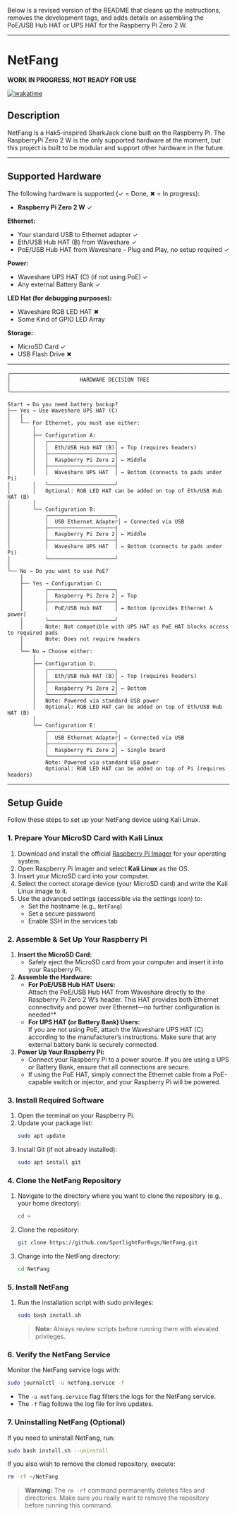 Below is a revised version of the README that cleans up the instructions, removes the development tags, and adds details on assembling the PoE/USB Hub HAT or UPS HAT for the Raspberry Pi Zero 2 W.

---

# NetFang

**WORK IN PROGRESS, NOT READY FOR USE**

[![wakatime](https://wakatime.com/badge/github/SpotlightForBugs/NetFang.svg?q=cachebusting_is_great)](https://wakatime.com/badge/github/SpotlightForBugs/NetFang)

## Description

NetFang is a Hak5-inspired SharkJack clone built on the Raspberry Pi. 
The RaspberryPi Zero 2 W is the only supported hardware at the moment, but this project is built to be modular and support other hardware in the future.


---

## Supported Hardware

The following hardware is supported (✓ = Done, ✖ = In progress):

- **Raspberry Pi Zero 2 W** ✓

**Ethernet:**

- Your standard USB to Ethernet adapter ✓
- Eth/USB Hub HAT (B) from Waveshare ✓
- PoE/USB Hub HAT from Waveshare – Plug and Play, no setup required ✓

**Power:**

- Waveshare UPS HAT (C) (if not using PoE) ✓  
- Any external Battery Bank ✓

**LED Hat (for debugging purposes):**

- Waveshare RGB LED HAT ✖  
- Some Kind of GPIO LED Array 

**Storage:**

- MicroSD Card ✓
- USB Flash Drive ✖ 

---
```plaintext
┌─────────────────────────────────────────────────────────────────────┐
│                      HARDWARE DECISION TREE                         │
└─────────────────────────────────────────────────────────────────────┘

Start → Do you need battery backup?
├── Yes → Use Waveshare UPS HAT (C)
│   │
│   └── For Ethernet, you must use either:
│       │
│       ├── Configuration A:
│       │   ┌─────────────────────┐
│       │   │  Eth/USB Hub HAT (B)│ ← Top (requires headers)
│       │   ├─────────────────────┤
│       │   │  Raspberry Pi Zero 2│ ← Middle
│       │   ├─────────────────────┤
│       │   │  Waveshare UPS HAT  │ ← Bottom (connects to pads under Pi)
│       │   └─────────────────────┘
│       │   Optional: RGB LED HAT can be added on top of Eth/USB Hub HAT (B)
│       │
│       └── Configuration B:
│           ┌─────────────────────┐
│           │  USB Ethernet Adapter│ ← Connected via USB
│           ├─────────────────────┤
│           │  Raspberry Pi Zero 2│ ← Middle
│           ├─────────────────────┤
│           │  Waveshare UPS HAT  │ ← Bottom (connects to pads under Pi)
│           └─────────────────────┘
│
└── No → Do you want to use PoE?
    │
    ├── Yes → Configuration C:
    │       ┌─────────────────────┐
    │       │  Raspberry Pi Zero 2│ ← Top
    │       ├─────────────────────┤
    │       │  PoE/USB Hub HAT    │ ← Bottom (provides Ethernet & power)
    │       └─────────────────────┘
    │       Note: Not compatible with UPS HAT as PoE HAT blocks access to required pads
    │       Note: Does not require headers
    │
    └── No → Choose either:
        │
        ├── Configuration D:
        │   ┌─────────────────────┐
        │   │  Eth/USB Hub HAT (B)│ ← Top (requires headers)
        │   ├─────────────────────┤
        │   │  Raspberry Pi Zero 2│ ← Bottom
        │   └─────────────────────┘
        │   Note: Powered via standard USB power
        │   Optional: RGB LED HAT can be added on top of Eth/USB Hub HAT (B)
        │
        └── Configuration E:
            ┌─────────────────────┐
            │  USB Ethernet Adapter│ ← Connected via USB
            ├─────────────────────┤
            │  Raspberry Pi Zero 2│ ← Single board
            └─────────────────────┘
            Note: Powered via standard USB power
            Optional: RGB LED HAT can be added on top of Pi (requires headers)
```
---

## Setup Guide

Follow these steps to set up your NetFang device using Kali Linux.

### 1. Prepare Your MicroSD Card with Kali Linux

1. Download and install the official [Raspberry Pi Imager](https://www.raspberrypi.com/software/) for your operating system.
2. Open Raspberry Pi Imager and select **Kali Linux** as the OS.
3. Insert your MicroSD card into your computer.
4. Select the correct storage device (your MicroSD card) and write the Kali Linux image to it.
5. Use the advanced settings (accessible via the settings icon) to:
   - Set the hostname (e.g., `NetFang`)
   - Set a secure password
   - Enable SSH in the services tab

### 2. Assemble & Set Up Your Raspberry Pi

1. **Insert the MicroSD Card:**
   - Safely eject the MicroSD card from your computer and insert it into your Raspberry Pi.
2. **Assemble the Hardware:**
   - **For PoE/USB Hub HAT Users:**  
     Attach the PoE/USB Hub HAT from Waveshare directly to the Raspberry Pi Zero 2 W’s header. This HAT provides both Ethernet connectivity and power over Ethernet—no further configuration is needed^*
   - **For UPS HAT (or Battery Bank) Users:**  
     If you are not using PoE, attach the Waveshare UPS HAT (C) according to the manufacturer’s instructions. Make sure that any external battery bank is securely connected.
3. **Power Up Your Raspberry Pi:**
   - Connect your Raspberry Pi to a power source. If you are using a UPS or Battery Bank, ensure that all connections are secure.
   - If using the PoE HAT, simply connect the Ethernet cable from a PoE-capable switch or injector, and your Raspberry Pi will be powered.

### 3. Install Required Software

1. Open the terminal on your Raspberry Pi.
2. Update your package list:
   ```bash
   sudo apt update
   ```
3. Install Git (if not already installed):
   ```bash
   sudo apt install git
   ```

### 4. Clone the NetFang Repository

1. Navigate to the directory where you want to clone the repository (e.g., your home directory):
   ```bash
   cd ~
   ```
2. Clone the repository:
   ```bash
   git clone https://github.com/SpotlightForBugs/NetFang.git
   ```
3. Change into the NetFang directory:
   ```bash
   cd NetFang
   ```

### 5. Install NetFang

1. Run the installation script with sudo privileges:
   ```bash
   sudo bash install.sh
   ```
   > **Note:** Always review scripts before running them with elevated privileges.

### 6. Verify the NetFang Service

Monitor the NetFang service logs with:
```bash
sudo journalctl -u netfang.service -f
```
- The `-u netfang.service` flag filters the logs for the NetFang service.
- The `-f` flag follows the log file for live updates.

### 7. Uninstalling NetFang (Optional)

If you need to uninstall NetFang, run:
```bash
sudo bash install.sh --uninstall
```
If you also wish to remove the cloned repository, execute:
```bash
rm -rf ~/NetFang
```
> **Warning:** The `rm -rf` command permanently deletes files and directories. Make sure you really want to remove the repository before running this command.

